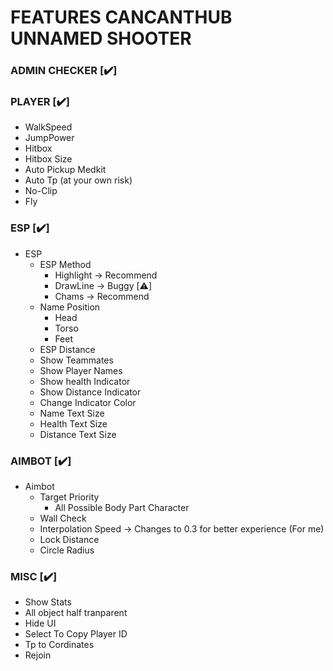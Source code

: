 # FEATURES CANCANTHUB UNNAMED SHOOTER

### ADMIN CHECKER [✔️]
### PLAYER [✔️]
  - WalkSpeed
  - JumpPower
  - Hitbox
   - Hitbox Size
  - Auto Pickup Medkit
  - Auto Tp (at your own risk)
  - No-Clip
  - Fly

### ESP [✔️]
  - ESP
    - ESP Method
      - Highlight -> Recommend
      - DrawLine -> Buggy [⚠️]
      - Chams -> Recommend
    - Name Position
      - Head
      - Torso
      - Feet
    - ESP Distance
    - Show Teammates
    - Show Player Names
    - Show health Indicator
    - Show Distance Indicator
    - Change Indicator Color
    - Name Text Size
    - Health Text Size
    - Distance Text Size

### AIMBOT [✔️]
- Aimbot
  - Target Priority
    - All Possible Body Part Character
  - Wall Check
  - Interpolation Speed -> Changes to 0.3 for better experience (For me)
  - Lock Distance
  - Circle Radius

### MISC [✔️]
- Show Stats
- All object half tranparent
- Hide UI
- Select To Copy Player ID
- Tp to Cordinates
- Rejoin
